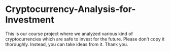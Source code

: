 # Cryptocurrency-Analysis-for-Investment
This is our course project where we analyzed various kind of cryptocurrencies which are safe to invest for the future.
Please don’t copy it thoroughly. Instead, you can take ideas from it.
Thank you. 

